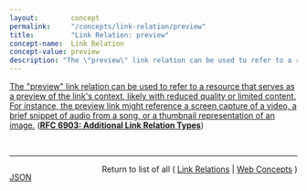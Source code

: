 ```yaml
---
layout:        concept
permalink:     "/concepts/link-relation/preview"
title:         "Link Relation: preview"
concept-name:  Link Relation
concept-value: preview
description: "The \"preview\" link relation can be used to refer to a resource that serves as a preview of the link's context, likely with reduced quality or limited content. For instance, the preview link might reference a screen capture of a video, a brief snippet of audio from a song, or a thumbnail representation of an image."
---
```


[The "preview" link relation can be used to refer to a resource that serves as a preview of the link's context, likely with reduced quality or limited content. For instance, the preview link might reference a screen capture of a video, a brief snippet of audio from a song, or a thumbnail representation of an image.](https://datatracker.ietf.org/doc/html/rfc6903#section-3 "Read documentation for Link Relation &#34;preview&#34;") (**[RFC 6903: Additional Link Relation Types](/specs/IETF/RFC/6903 "This specification defines a number of additional link relation types that can be used for a range of purposes in a variety of applications types.")**)

<br/>
<hr/>

<p style="float : left"><a href="./preview.json" title="JSON representing this particular Web Concept value">JSON</a></p>
<p style="text-align: right">Return to list of all ( <a href="../link-relation/">Link Relations</a> | <a href="../">Web Concepts</a> )</p>
